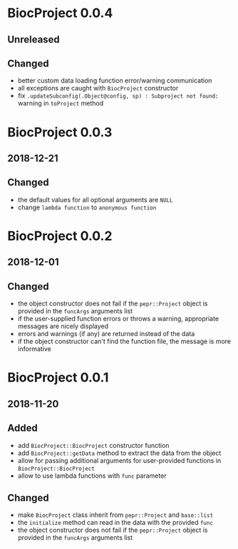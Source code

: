 # BiocProject 0.0.4

## Unreleased

## Changed

* better custom data loading function error/warning communication
* all exceptions are caught with `BiocProject` constructor
* fix `.updateSubconfig(.Object@config, sp) : Subproject not found:` warning in `toProject` method

# BiocProject 0.0.3

## 2018-12-21

## Changed

* the default values for all optional arguments are `NULL`
* change `lambda function` to `anonymous function`

# BiocProject 0.0.2

## 2018-12-01

## Changed

* the object constructor does not fail if the `pepr::Project` object is provided in the `funcArgs` arguments list
* if the user-supplied function errors or throws a warning, appropriate messages are nicely displayed
* errors and warnings (if any) are returned instead of the data
* if the object constructor can't find the function file, the message is more informative

# BiocProject 0.0.1

## 2018-11-20

## Added

* add `BiocProject::BiocProject` constructor function
* add `BiocProject::getData` method to extract the data from the object
* allow for passing additional arguments for user-provided functions in `BiocProject::BiocProject`
* allow to use lambda functions with `func` parameter

## Changed

* make `BiocProject` class inherit from `pepr::Project` and `base::list`
* the `initialize` method can read in the data with the provided `func`
* the object constructor does not fail if the `pepr::Project` object is provided in the `funcArgs` arguments list